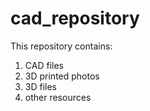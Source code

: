 # cad_repository
This repository contains:

1. CAD files
2. 3D printed photos
3. 3D files
4. other resources

